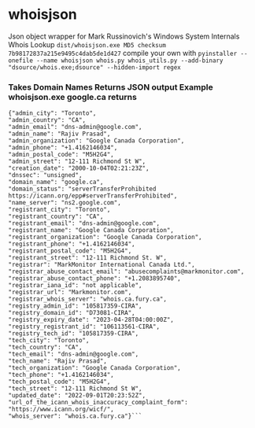 # whoisjson
Json object wrapper for Mark Russinovich's Windows System Internals Whois Lookup 
```dist/whoisjson.exe MD5 checksum 7b98172837a215e9495c4dab5de1d427```
compile your own with
```pyinstaller --onefile --name whoisjson whois.py whois_utils.py --add-binary "dsource/whois.exe;dsource" --hidden-import regex```

### Takes Domain Names Returns JSON output Example whoisjson.exe google.ca returns 
```
{"admin_city": "Toronto",
"admin_country": "CA",
"admin_email": "dns-admin@google.com",
"admin_name": "Rajiv Prasad",
"admin_organization": "Google Canada Corporation",
"admin_phone": "+1.4162146034",
"admin_postal_code": "M5H2G4",
"admin_street": "12-111 Richmond St W",
"creation_date": "2000-10-04T02:21:23Z",
"dnssec": "unsigned",
"domain_name": "google.ca",
"domain_status": "serverTransferProhibited https://icann.org/epp#serverTransferProhibited",
"name_server": "ns2.google.com",
"registrant_city": "Toronto",
"registrant_country": "CA",
"registrant_email": "dns-admin@google.com",
"registrant_name": "Google Canada Corporation",
"registrant_organization": "Google Canada Corporation",
"registrant_phone": "+1.4162146034",
"registrant_postal_code": "M5H2G4",
"registrant_street": "12-111 Richmond St. W",
"registrar": "MarkMonitor International Canada Ltd.",
"registrar_abuse_contact_email": "abusecomplaints@markmonitor.com",
"registrar_abuse_contact_phone": "+1.2083895740",
"registrar_iana_id": "not applicable",
"registrar_url": "Markmonitor.com",
"registrar_whois_server": "whois.ca.fury.ca",
"registry_admin_id": "105817359-CIRA",
"registry_domain_id": "D73081-CIRA",
"registry_expiry_date": "2023-04-28T04:00:00Z",
"registry_registrant_id": "106113561-CIRA",
"registry_tech_id": "105817359-CIRA",
"tech_city": "Toronto",
"tech_country": "CA",
"tech_email": "dns-admin@google.com",
"tech_name": "Rajiv Prasad",
"tech_organization": "Google Canada Corporation",
"tech_phone": "+1.4162146034",
"tech_postal_code": "M5H2G4",
"tech_street": "12-111 Richmond St W",
"updated_date": "2022-09-01T20:23:52Z",
"url_of_the_icann_whois_inaccuracy_complaint_form": "https://www.icann.org/wicf/",
"whois_server": "whois.ca.fury.ca"}```
